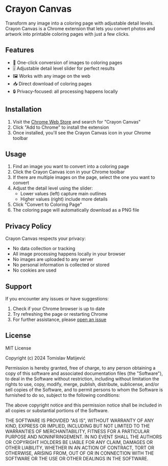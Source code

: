# Crayon Canvas

Transform any image into a coloring page with adjustable detail levels. Crayon Canvas is a Chrome extension that lets you convert photos and artwork into printable coloring pages with just a few clicks.

## Features

- 🎨 One-click conversion of images to coloring pages
- 🎚️ Adjustable detail level slider for perfect results
- 🖼️ Works with any image on the web
- 📥 Direct download of coloring pages
- 🔒 Privacy-focused: all processing happens locally

## Installation

1. Visit the [Chrome Web Store](https://chrome.google.com/webstore) and search for "Crayon Canvas"
2. Click "Add to Chrome" to install the extension
3. Once installed, you'll see the Crayon Canvas icon in your Chrome toolbar

## Usage

1. Find an image you want to convert into a coloring page
2. Click the Crayon Canvas icon in your Chrome toolbar
3. If there are multiple images on the page, select the one you want to convert
4. Adjust the detail level using the slider:
   - Lower values (left) capture main outlines
   - Higher values (right) include more details
5. Click "Convert to Coloring Page"
6. The coloring page will automatically download as a PNG file

## Privacy Policy

Crayon Canvas respects your privacy:
- No data collection or tracking
- All image processing happens locally in your browser
- No images are uploaded to any server
- No personal information is collected or stored
- No cookies are used

## Support

If you encounter any issues or have suggestions:
1. Check if your Chrome browser is up to date
2. Try refreshing the page or restarting Chrome
3. For further assistance, please [open an issue](https://github.com/matijamatija/crayon-canvas/issues)

## License

MIT License

Copyright (c) 2024 Tomislav Matijević

Permission is hereby granted, free of charge, to any person obtaining a copy of this software and associated documentation files (the "Software"), to deal in the Software without restriction, including without limitation the rights to use, copy, modify, merge, publish, distribute, sublicense, and/or sell copies of the Software, and to permit persons to whom the Software is furnished to do so, subject to the following conditions:

The above copyright notice and this permission notice shall be included in all copies or substantial portions of the Software.

THE SOFTWARE IS PROVIDED "AS IS", WITHOUT WARRANTY OF ANY KIND, EXPRESS OR IMPLIED, INCLUDING BUT NOT LIMITED TO THE WARRANTIES OF MERCHANTABILITY, FITNESS FOR A PARTICULAR PURPOSE AND NONINFRINGEMENT. IN NO EVENT SHALL THE AUTHORS OR COPYRIGHT HOLDERS BE LIABLE FOR ANY CLAIM, DAMAGES OR OTHER LIABILITY, WHETHER IN AN ACTION OF CONTRACT, TORT OR OTHERWISE, ARISING FROM, OUT OF OR IN CONNECTION WITH THE SOFTWARE OR THE USE OR OTHER DEALINGS IN THE SOFTWARE.
